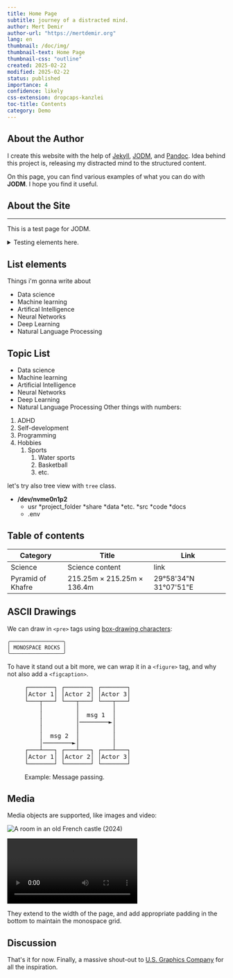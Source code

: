 ```yaml
---
title: Home Page
subtitle: journey of a distracted mind.
author: Mert Demir
author-url: "https://mertdemir.org"
lang: en
thumbnail: /doc/img/
thumbnail-text: Home Page
thumbnail-css: "outline"
created: 2025-02-22
modified: 2025-02-22
status: published
importance: 4
confidence: likely
css-extension: dropcaps-kanzlei
toc-title: Contents
category: Demo
---
```


## About the Author
I create this website with the help of [Jekyll](https://jekyllrb.com/), [JODM](https://jodm.org/), and [Pandoc](https://pandoc.org/).
Idea behind this project is, releasing my distracted mind to the structured content.

On this page, you can find various examples of what you can do with __JODM__. I hope you find it useful.

## About the Site

<hr>

This is a test page for JODM.

<details>
<summary>Testing elements here. </summary>
<p>More test elements here.</p>
</details>

## List elements

Things i'm gonna write about

* Data science
* Machine learning
* Artifical Intelligence
* Neural Networks
* Deep Learning
* Natural Language Processing

## Topic List

- Data science
- Machine learning
- Artificial Intelligence
- Neural Networks
- Deep Learning
- Natural Language Processing
Other things with numbers:

1. ADHD
2. Self-development
3. Programming
4. Hobbies
    1. Sports
        1. Water sports
        2. Basketball
        3. etc.

let's try also tree view with `tree` class.

<ul class="tree"><li><p style="margin: 0;"><strong>/dev/nvme0n1p2</strong></p>

* usr
      *project_folder
      *share
      *data
      *etc.
      *src
          *code
          *docs
* .env

</li></ul>

## Table of contents

<table>
<thead>
  <tr>
    <th class="width-min">Category</th>
    <th class="width-auto">Title</th>
    <th class="width-min">Link</th>
  </tr>
</thead>
<tbody>
  <tr>
    <td>Science</td>
    <td>Science content</td>
    <td>link</td>
  </tr>
  <tr>
    <td>Pyramid of Khafre</td>
    <td>215.25m &times; 215.25m &times; 136.4m</td>
    <td>29°58'34"N 31°07'51"E</td>
  </tr>
</tbody>
</table>




## ASCII Drawings

We can draw in `<pre>` tags using [box-drawing characters](https://en.wikipedia.org/wiki/Box-drawing_characters):

```
╭─────────────────╮
│ MONOSPACE ROCKS │
╰─────────────────╯
```

To have it stand out a bit more, we can wrap it in a `<figure>` tag, and why not also add a `<figcaption>`.

<figure>
<pre>
┌───────┐ ┌───────┐ ┌───────┐
│Actor 1│ │Actor 2│ │Actor 3│
└───┬───┘ └───┬───┘ └───┬───┘
    │         │         │    
    │         │  msg 1  │    
    │         │────────►│    
    │         │         │    
    │  msg 2  │         │    
    │────────►│         │    
┌───┴───┐ ┌───┴───┐ ┌───┴───┐
│Actor 1│ │Actor 2│ │Actor 3│
└───────┘ └───────┘ └───────┘</pre>
<figcaption>Example: Message passing.</figcaption>
</figure>


## Media

Media objects are supported, like images and video:

![A room in an old French castle (2024)](castle.jpg)

![[The Center of the Web (1914), Wikimedia](https://en.wikisource.org/wiki/Page:The_Center_of_the_Web_(1914).webm/11)](https://upload.wikimedia.org/wikipedia/commons/e/e0/The_Center_of_the_Web_%281914%29.webm)

They extend to the width of the page, and add appropriate padding in the bottom to maintain the monospace grid.

## Discussion

That's it for now.
Finally, a massive shout-out to [U.S. Graphics Company](https://x.com/usgraphics) for all the inspiration.